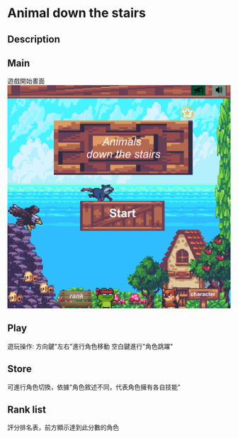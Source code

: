 # Animal down the stairs
## Description
## Main
遊戲開始畫面
![img](https://github.com/ShawnChen0817/ImgDataBase/blob/main/start.png#w40)
## Play
遊玩操作: 
方向鍵"左右"進行角色移動
空白鍵進行"角色跳躍"
## Store
可進行角色切換，依據"角色敘述不同，代表角色擁有各自技能"
## Rank list
評分排名表，前方顯示達到此分數的角色

